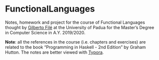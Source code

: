 # FunctionalLanguages
Notes, homework and project for the course of Functional Languages thought by [Gilberto Filé](https://www.math.unipd.it/~gilberto/) at the University of Padua for the Master’s Degree in Computer Science in A.Y. 2019/2020. 

**Note**: all the references in the course (i.e. chapters and exercises) are related to the book “Programming in Haskell - 2nd Edition”  by Graham Hutton. The notes are better viewed with [Typora](https://www.typora.io/).

